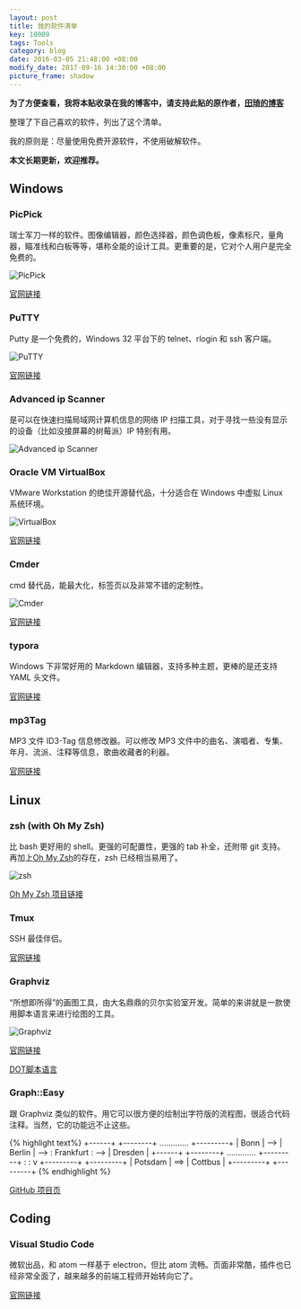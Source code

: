 ```yaml
---
layout: post
title: 我的软件清单
key: 10009
tags: Tools
category: blog
date: 2016-03-05 21:48:00 +08:00
modify_date: 2017-09-16 14:30:00 +08:00
picture_frame: shadow
---
```


**为了方便查看，我将本贴收录在我的博客中，请支持此贴的原作者，[田琦的博客](https://tianqi.name/blog/)**

整理了下自己喜欢的软件，列出了这个清单。

我的原则是：尽量使用免费开源软件，不使用破解软件。

**本文长期更新，欢迎推荐。**
<!--more-->

## Windows

### PicPick

瑞士军刀一样的软件。图像编辑器，颜色选择器，颜色调色板，像素标尺，量角器，瞄准线和白板等等，堪称全能的设计工具。更重要的是，它对个人用户是完全免费的。

![PicPick](https://wx1.sinaimg.cn/large/73bd9e13ly1fjle6dsbhsj204q08g0so.jpg)

[官网链接](http://ngwin.com/picpick)

### PuTTY

Putty 是一个免费的，Windows 32 平台下的 telnet、rlogin 和 ssh 客户端。

![PuTTY](https://wx1.sinaimg.cn/large/73bd9e13ly1fjle6dbwcrj20kt0dkq38.jpg)

[官网链接](http://www.putty.org/)

### Advanced ip Scanner

是可以在快速扫描局域网计算机信息的网络 IP 扫描工具，对于寻找一些没有显示的设备（比如没接屏幕的树莓派）IP 特别有用。

![Advanced ip Scanner](https://wx3.sinaimg.cn/large/73bd9e13ly1fjle6bprd4j20jg0erq35.jpg)

### Oracle VM VirtualBox

VMware Workstation 的绝佳开源替代品，十分适合在 Windows 中虚拟 Linux 系统环境。

![VirtualBox](https://wx4.sinaimg.cn/large/73bd9e13ly1fjle6c6dm4j20l80fhwfe.jpg)

[官网链接](https://www.virtualbox.org/)

### Cmder

cmd 替代品，能最大化，标签页以及非常不错的定制性。

![Cmder](https://wx1.sinaimg.cn/large/73bd9e13ly1fjle6cxdlqj20qy0g0dmm.jpg)

[官网链接](http://cmder.net/)

### typora

Windows 下非常好用的 Markdown 编辑器，支持多种主题，更棒的是还支持 YAML 头文件。

[官网链接](https://www.typora.io/)

### mp3Tag

MP3 文件 ID3-Tag 信息修改器。可以修改 MP3 文件中的曲名、演唱者、专集、年月、流派、注释等信息，歌曲收藏者的利器。

[官网链接](http://www.mp3tag.de/)

## Linux

### zsh (with Oh My Zsh)

比 bash 更好用的 shell。更强的可配置性，更强的 tab 补全，还附带 git 支持。再加上[Oh My Zsh](https://github.com/robbyrussell/oh-my-zsh)的存在，zsh 已经相当易用了。

![zsh](https://wx2.sinaimg.cn/large/73bd9e13ly1fjle6b9zi3j20nm0h0q5k.jpg)

[Oh My Zsh 项目链接](https://github.com/robbyrussell/oh-my-zsh)

### Tmux

SSH 最佳伴侣。

[官网链接](https://tmux.github.io/)

### Graphviz

“所想即所得”的画图工具，由大名鼎鼎的贝尔实验室开发。简单的来讲就是一款使用脚本语言来进行绘图的工具。

![Graphviz](https://wx3.sinaimg.cn/large/73bd9e13ly1fjle6aocfqj20sg0g8tdu.jpg)

[官网链接](http://www.graphviz.org/)

[DOT脚本语言](https://zh.wikipedia.org/wiki/DOT语言)

### Graph::Easy

跟 Graphviz 类似的软件。用它可以很方便的绘制出字符版的流程图，很适合代码注释。当然，它的功能远不止这些。

{% highlight text%}
+------+     +--------+      .............     +---------+
| Bonn | --> | Berlin |  --> : Frankfurt : --> | Dresden |
+------+     +--------+      .............     +---------+
               :
               :
               v
             +---------+     +---------+
             | Potsdam | ==> | Cottbus |
             +---------+     +---------+
{% endhighlight %}

[GitHub 项目页](https://github.com/ironcamel/Graph-Easy)

## Coding

### Visual Studio Code

微软出品，和 atom 一样基于 electron，但比 atom 流畅。页面非常酷，插件也已经非常全面了，越来越多的前端工程师开始转向它了。

[官网链接](https://code.visualstudio.com/)
